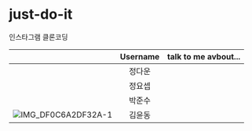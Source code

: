 # just-do-it
인스타그램 클론코딩

|        | Username      | talk to me avbout... |
|:------ | :-----------: | --------------------:|
|        | 정다운  |                      |
|        | 정요셉  |                      |
|        | 박준수  |                      |
|![IMG_DF0C6A2DF32A-1](https://github.com/yund61/just-do-it/assets/139103417/dac019e3-8407-481c-9fd1-9a7f36ca484f)| 김윤동  |                      |
